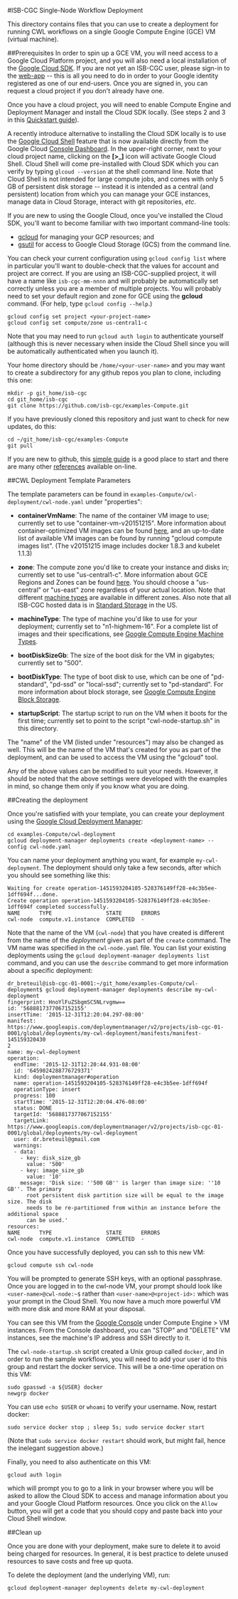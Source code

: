 #ISB-CGC Single-Node Workflow Deployment

This directory contains files that you can use to create a deployment for running CWL workflows on a single Google Compute Engine (GCE) VM (virtual machine).  

##Prerequisites
In order to spin up a GCE VM, you will need access to a Google Cloud Platform project, and you will also need a local installation of the [Google Cloud SDK](https://cloud.google.com/sdk/).  If you are not yet an ISB-CGC user, please sign-in to the [web-app](https://isb-cgc.appspot.com)  --  this is all you need to do in order to your Google identity registered as one of our end-users.  Once you are signed in, you can request a cloud project if you don't already have one.  

Once you have a cloud project, you will need to enable Compute Engine and Deployment Manager and install the Cloud SDK locally.  (See steps 2 and 3 in this [Quickstart guide](https://cloud.google.com/deployment-manager/quickstart-guide)).

A recently introduce alternative to installing the Cloud SDK locally is to use the [Google Cloud Shell](https://cloud.google.com/cloud-shell/docs/) feature that is now available directly from the Google Cloud [Console Dashboard](https://console.developers.google.com/home/dashboard).  In the upper-right corner, next to your cloud project name, clicking on the **[>_]** icon will activate Google Cloud Shell.  Cloud Shell will come pre-installed with Cloud SDK which you can verify by typing ``glcoud --version`` at the shell command line.  Note that Cloud Shell is not intended for large compute jobs, and comes with only 5 GB of persistent disk storage -- instead it is intended as a central (and persistent) location from which you can manage your GCE instances, manage data in Cloud Storage, interact with git repositories, *etc*.

If you are new to using the Google Cloud, once you've installed the Cloud SDK, you'll want to become familiar with two important command-line tools:
* [gcloud](https://cloud.google.com/sdk/gcloud/) for managing your GCP resources; and
* [gsutil](https://cloud.google.com/storage/docs/gsutil?hl=en) for access to Google Cloud Storage (GCS) from the command line.

You can check your current configuration using ``gcloud config list`` where in particular you'll want to double-check that the values for account and project are correct.  If you are using an ISB-CGC-supplied project, it will have a name like ``isb-cgc-mm-nnnn`` and will probably be automatically set correctly unless you are a member of multiple projects.  You will probably need to set your default region and zone for GCE using the **gcloud** command.  (For help, type ``gcloud config --help``.)

```
gcloud config set project <your-project-name>
gcloud config set compute/zone us-central1-c
```

Note that you may need to run ``gcloud auth login`` to authenticate yourself (although this is never necessary when inside the Cloud Shell since you will be automatically authenticated when you launch it).

Your home directory should be ``/home/<your-user-name>`` and you may want to create a subdirectory for any github repos you plan to clone, including this one:

```
mkdir -p git_home/isb-cgc
cd git_home/isb-cgc
git clone https://github.com/isb-cgc/examples-Compute.git
```

If you have previously cloned this repository and just want to check for new updates, do this:
```
cd ~/git_home/isb-cgc/examples-Compute
git pull
```

If you are new to github, this [simple guide](http://rogerdudler.github.io/git-guide/) is a good place to start and there are many other [references](https://help.github.com/articles/good-resources-for-learning-git-and-github/) available on-line.

##CWL Deployment Template Parameters

The template parameters can be found in ``examples-Compute/cwl-deployment/cwl-node.yaml`` under "properties":

- **containerVmName**:  The name of the container VM image to use; currently set to use "container-vm-v20151215".  More information about container-optimized VM images can be found [here](https://cloud.google.com/compute/docs/containers/container_vms), and an up-to-date list of available VM images can be found by running "gcloud compute images list".  (The v20151215 image includes docker 1.8.3 and kubelet 1.1.3)

- **zone**:  The compute zone you'd like to create your instance and disks in; currently set to use "us-central1-c".  More information about GCE Regions and Zones can be found [here](https://cloud.google.com/compute/docs/zones?hl=en).  You should choose a "us-central" or "us-east" zone regardless of your actual location.  Note that different [machine types](https://cloud.google.com/compute/docs/machine-types) are available in different zones.  Also note that all ISB-CGC hosted data is in [Standard Storage](https://cloud.google.com/storage/docs/standard-storage) in the US.

- **machineType**:  The type of machine you'd like to use for your deployment; currently set to "n1-highmem-16".  For a complete list of images and their specifications, see [Google Compute Engine Machine Types](https://cloud.google.com/compute/docs/machine-types).

- **bootDiskSizeGb**:  The size of the boot disk for the VM in gigabytes; currently set to "500".

- **bootDiskType**:  The type of boot disk to use, which can be one of "pd-standard", "pd-ssd" or "local-ssd"; currently set to "pd-standard".  For more information about block storage, see [Google Compute Engine Block Storage](https://cloud.google.com/compute/docs/disks).

- **startupScript**:  The startup script to run on the VM when it boots for the first time; currently set to point to the script "cwl-node-startup.sh" in this directory.

The "name" of the VM (listed under "resources") may also be changed as well.  This will be the name of the VM that's created for you as part of the deployment, and can be used to access the VM using the "gcloud" tool.  

Any of the above values can be modified to suit your needs.  However, it should be noted that the above settings were developed with the examples in mind, so change them only if you know what you are doing.

##Creating the deployment

Once you're satisfied with your template, you can create your deployment using the [Google Cloud Deployment Manager](https://cloud.google.com/deployment-manager/overview):
```
cd examples-Compute/cwl-deployment
gcloud deployment-manager deployments create <deployment-name> --config cwl-node.yaml
```
You can name your deployment anything you want, for example ``my-cwl-deployment``.  The deployment should only take a few seconds, after which you should see something like this:
```
Waiting for create operation-1451593204105-528376149ff28-e4c3b5ee-1dff694f...done.
Create operation operation-1451593204105-528376149ff28-e4c3b5ee-1dff694f completed successfully.
NAME      TYPE                 STATE      ERRORS
cwl-node  compute.v1.instance  COMPLETED  -
```
Note that the name of the VM (``cwl-node``) that you have created is different from the name of the *deployment* given as part of the ``create`` command.  The VM name was specified in the ``cwl-node.yaml`` file.
You can list your existing deployments using the ``gcloud deployment-manager deployments list`` command, and you can use the ``describe`` command to get more information about a specific deployment:
```
dr_breteuil@isb-cgc-01-0001:~/git_home/examples-Compute/cwl-deployment$ gcloud deployment-manager deployments describe my-cwl-deployment
fingerprint: HnoYlFuZSbgmSC5NLrvgmw==
id: '5688817377067152155'
insertTime: '2015-12-31T12:20:04.297-08:00'
manifest: https://www.googleapis.com/deploymentmanager/v2/projects/isb-cgc-01-0001/global/deployments/my-cwl-deployment/manifests/manifest-145159320430
2
name: my-cwl-deployment
operation:
  endTime: '2015-12-31T12:20:44.931-08:00'
  id: '6459024288776729371'
  kind: deploymentmanager#operation
  name: operation-1451593204105-528376149ff28-e4c3b5ee-1dff694f
  operationType: insert
  progress: 100
  startTime: '2015-12-31T12:20:04.476-08:00'
  status: DONE
  targetId: '5688817377067152155'
  targetLink: https://www.googleapis.com/deploymentmanager/v2/projects/isb-cgc-01-0001/global/deployments/my-cwl-deployment
  user: dr.breteuil@gmail.com
  warnings:
  - data:
    - key: disk_size_gb
      value: '500'
    - key: image_size_gb
      value: '10'
    message: 'Disk size: ''500 GB'' is larger than image size: ''10 GB''. The primary
      root persistent disk partition size will be equal to the image size. The disk
      needs to be re-partitioned from within an instance before the additional space
      can be used.'
resources:
NAME      TYPE                 STATE      ERRORS
cwl-node  compute.v1.instance  COMPLETED  -
```

Once you have successfully deployed, you can ssh to this new VM:
```
gcloud compute ssh cwl-node
```
You will be prompted to generate SSH keys, with an optional passphrase.  Once you are logged in to the cwl-node VM, your prompt should look like ``<user-name>@cwl-node:~$`` rather than ``<user-name>@<project-id>:`` which was your prompt in the Cloud Shell.  You now have a much more powerful VM with more disk and more RAM at your disposal.  

You can see this VM from the [Google Console](https://console.developers.google.com/home/dashboard) under Compute Engine > VM instances.  From the Console dashboard, you can "STOP" and "DELETE" VM instances, see the machine's IP address and SSH directly to it.

The ``cwl-node-startup.sh`` script created a Unix group called ``docker``, and in order to run the sample workflows, you will need to add your user id to this group and restart the docker service.  This will be a one-time operation on this VM:
```
sudo gpasswd -a ${USER} docker
newgrp docker
```
You can use ``echo $USER`` or ``whoami`` to verify your username.  Now, restart docker:
```
sudo service docker stop ; sleep 5s; sudo service docker start
```
(Note that ``sudo service docker restart`` should work, but might fail, hence the inelegant suggestion above.)

Finally, you need to also authenticate on this VM:
```
gcloud auth login
```
which will prompt you to go to a link in your browser where you will be asked to allow the Cloud SDK to access and manage information about you and your Google Cloud Platform resources.  Once you click on the ``Allow`` button, you will get a code that you should copy and paste back into your Cloud Shell window.

##Clean up

Once you are done with your deployment, make sure to delete it to avoid being charged for resources.  In general, it is best practice to delete unused resources to save costs and free up quota.

To delete the deployment (and the underlying VM), run:
```
gcloud deployment-manager deployments delete my-cwl-deployment
```



